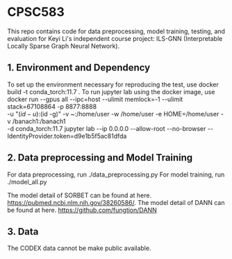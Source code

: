 # CPSC583

This repo contains code for data preprocessing, model training, testing, and evaluation for Keyi Li's independent course project: ILS-GNN (Interpretable Locally Sparse Graph Neural Network).

## 1. Environment and Dependency

To set up the environment necessary for reproducing the test, use docker build -t conda_torch:11.7 .
To run jupyter lab using the docker image, use 
  docker run --gpus all --ipc=host --ulimit memlock=-1 --ulimit stack=67108864 -p 8877:8888 \
           -u "$(id -u):$(id -g)"
           -v ~:/home/user -w /home/user -e HOME=/home/user -v /banach1:/banach1 \
           -d conda_torch:11.7 jupyter lab --ip 0.0.0.0 --allow-root --no-browser --IdentityProvider.token=d9e1b5f5ac81dfda

## 2. Data preprocessing and Model Training

For data preprocessing, run ./data_preprocessing.py
For model training, run ./model_all.py

The model detail of SORBET can be found at here. https://pubmed.ncbi.nlm.nih.gov/38260586/.
The model detail of DANN can be found at here. https://github.com/fungtion/DANN

## 3. Data
The CODEX data cannot be make public available. 
